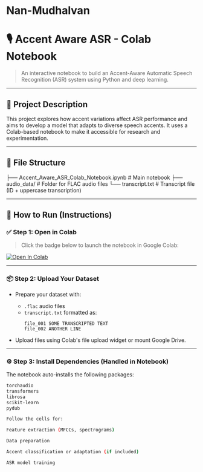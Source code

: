 # Nan-Mudhalvan

# 🎙️ Accent Aware ASR - Colab Notebook

> An interactive notebook to build an Accent-Aware Automatic Speech Recognition (ASR) system using Python and deep learning.

---

## 📝 Project Description

This project explores how accent variations affect ASR performance and aims to develop a model that adapts to diverse speech accents. It uses a Colab-based notebook to make it accessible for research and experimentation.

---

## 📂 File Structure

├── Accent_Aware_ASR_Colab_Notebook.ipynb # Main notebook
├── audio_data/ # Folder for FLAC audio files
└── transcript.txt # Transcript file (ID + uppercase transcription)


---

## 🚀 How to Run (Instructions)

### ✅ Step 1: Open in Colab
> Click the badge below to launch the notebook in Google Colab:

[![Open In Colab](https://colab.research.google.com/assets/colab-badge.svg)](URL_TO_YOUR_NOTEBOOK)

---

### 📦 Step 2: Upload Your Dataset
- Prepare your dataset with:
  - `.flac` audio files
  - `transcript.txt` formatted as:
    ```
    file_001 SOME TRANSCRIPTED TEXT
    file_002 ANOTHER LINE
    ```

- Upload files using Colab's file upload widget or mount Google Drive.

---

### ⚙️ Step 3: Install Dependencies (Handled in Notebook)
The notebook auto-installs the following packages:
```bash
torchaudio
transformers
librosa
scikit-learn
pydub

Follow the cells for:

Feature extraction (MFCCs, spectrograms)

Data preparation

Accent classification or adaptation (if included)

ASR model training
